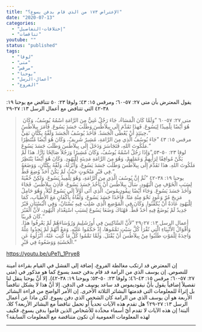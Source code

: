 ```yaml
---
title: "الإعتراض ١٧٣ من الذي قام بدفن يسوع؟"
date: "2020-07-13"
categories: 
  - "إختلافات-التفاصيل"
  - "تناقضات"
youtube: ""
status: "published"
tags: 
  - "لوقا"
  - "متى"
  - "مرقس"
  - "يوحنا"
  - "أعمال-الرسل"
  - "الفروع"
---
```


يقول المعترض بأن متى ٢٧: ٥٧-٦٠؛ ومرقس ١٥: ٤٣؛ ولوقا ٢٣: ٥٠ تتناقض مع يوحنا ١٩: ٣٨-٤٢ التي تتناقض مع أعمال الرسل ١٣: ٢٧-٢٩ 

>  متى ٢٧: ٥٧-٦٠ ”وَلَمَّا كَانَ الْمَسَاءُ، جَاءَ رَجُلٌ غَنِيٌّ مِنَ الرَّامَةِ اسْمُهُ يُوسُفُ، وَكَانَ هُوَ أَيْضًا تِلْمِيذًا لِيَسُوعَ. فَهذَا تَقَدَّمَ إِلَى بِيلاَطُسَ وَطَلَبَ جَسَدَ يَسُوعَ. فَأَمَرَ بِيلاَطُسُ حِينَئِذٍ أَنْ يُعْطَى الْجَسَدُ. فَأَخَذَ يُوسُفُ الْجَسَدَ وَلَفَّهُ بِكَتَّانٍ نَقِيٍّ،“  
> مرقس ١٥: ٤٣ ”جَاءَ يُوسُفُ الَّذِي مِنَ الرَّامَةِ، مُشِيرٌ شَرِيفٌ، وَكَانَ هُوَ أَيْضًا مُنْتَظِرًا مَلَكُوتَ اللهِ، فَتَجَاسَرَ وَدَخَلَ إِلَى بِيلاَطُسَ وَطَلَبَ جَسَدَ يَسُوعَ.“  
> لوقا ٢٣: ٥٠-٥٣ ”وَإِذَا رَجُلٌ اسْمُهُ يُوسُفُ، وَكَانَ مُشِيرًا وَرَجُلاً صَالِحًا بَارًّا. هذَا لَمْ يَكُنْ مُوافِقًا لِرَأْيِهِمْ وَعَمَلِهِمْ، وَهُوَ مِنَ الرَّامَةِ مَدِينَةٍ لِلْيَهُودِ. وَكَانَ هُوَ أَيْضًا يَنْتَظِرُ مَلَكُوتَ اللهِ. هذَا تَقَدَّمَ إِلَى بِيلاَطُسَ وَطَلَبَ جَسَدَ يَسُوعَ، وَأَنْزَلَهُ، وَلَفَّهُ بِكَتَّانٍ، وَوَضَعَهُ فِي قَبْرٍ مَنْحُوتٍ حَيْثُ لَمْ يَكُنْ أَحَدٌ وُضِعَ قَطُّ.“  
> يوحنا ١٩: ٣٨-٤٢ ”ثُمَّ إِنَّ يُوسُفَ الَّذِي مِنَ الرَّامَةِ، وَهُوَ تِلْمِيذُ يَسُوعَ، وَلكِنْ خُفْيَةً لِسَبَبِ الْخَوْفِ مِنَ الْيَهُودِ، سَأَلَ بِيلاَطُسَ أَنْ يَأْخُذَ جَسَدَ يَسُوعَ، فَأَذِنَ بِيلاَطُسُ. فَجَاءَ وَأَخَذَ جَسَدَ يَسُوعَ. وَجَاءَ أَيْضًا نِيقُودِيمُوسُ، الَّذِي أَتَى أَوَّلاً إِلَى يَسُوعَ لَيْلاً، وَهُوَ حَامِلٌ مَزِيجَ مُرّ وَعُودٍ نَحْوَ مِئَةِ مَنًا. فَأَخَذَا جَسَدَ يَسُوعَ، وَلَفَّاهُ بِأَكْفَانٍ مَعَ الأَطْيَابِ، كَمَا لِلْيَهُودِ عَادَةٌ أَنْ يُكَفِّنُوا. وَكَانَ فِي الْمَوْضِعِ الَّذِي صُلِبَ فِيهِ بُسْتَانٌ، وَفِي الْبُسْتَانِ قَبْرٌ جَدِيدٌ لَمْ يُوضَعْ فِيهِ أَحَدٌ قَطُّ. فَهُنَاكَ وَضَعَا يَسُوعَ لِسَبَبِ اسْتِعْدَادِ الْيَهُودِ، لأَنَّ الْقَبْرَ كَانَ قَرِيبًا.“  
> أعمال الرسل ١٣: ٢٧-٢٩ ”لأَنَّ السَّاكِنِينَ فِي أُورُشَلِيمَ وَرُؤَسَاءَهُمْ لَمْ يَعْرِفُوا هذَا. وَأَقْوَالُ الأَنْبِيَاءِ الَّتِي تُقْرَأُ كُلَّ سَبْتٍ تَمَّمُوهَا، إِذْ حَكَمُوا عَلَيْهِ. وَمَعْ أَنَّهُمْ لَمْ يَجِدُوا عِلَّةً وَاحِدَةً لِلْمَوْتِ طَلَبُوا مِنْ بِيلاَطُسَ أَنْ يُقْتَلَ. وَلَمَّا تَمَّمُوا كُلَّ مَا كُتِبَ عَنْهُ، أَنْزَلُوهُ عَنِ الْخَشَبَةِ وَوَضَعُوهُ فِي قَبْرٍ.“

https://youtu.be/uPe1\_1Prye8

إن المعترض قد ارتكب مغالطة الفروع، إضافة إلى الفشل في القيام بقراءة أمينة للنصوص. إن يوسف الذي من الرامة قد قام بدفن جسد يسوع كما هو مذكور في (متى ٢٧: ٥٧-٦٠؛ مرقس ١٥: ٤٣-٤٦؛ ولوقا ٢٣: ٥٠-٥٣؛ ويوحنا ١٩: ٣٨-٤٢). إلا أنَّ يوحنا ينقل لنا تفصيلاً إضافياً يقول بأنَّ نيقوديموس قد ساعد يوسف في الدفن. إلا أنَّ هذا لا يشكل تناقضاً بل إثراءً للمعلومات التي قدمتها البشائر الثلاثة الأُخرى. إن الأمر الواضح من قراءة البشائر الأربعة هو أن يوسف الذي من الرامة كان الشخص الذي دفن يسوع. لكن ماذا عن أعمال الرسل ١٣: ٢٧-٢٩؟ هل تقدم هذه الآيات تحدياً أو تحمل تناقضاً مع البشائر الأربعة؟ كلا، ألبتة! إن هذه الآيات لا تقدم أيّ أسماء محدَّدة للأشخاص الذين قاموا بدفن يسوع، فكيف لهذه المعلومات العمومية أن تكون متناقضة مع المعلومات السابقة؟

* * *
